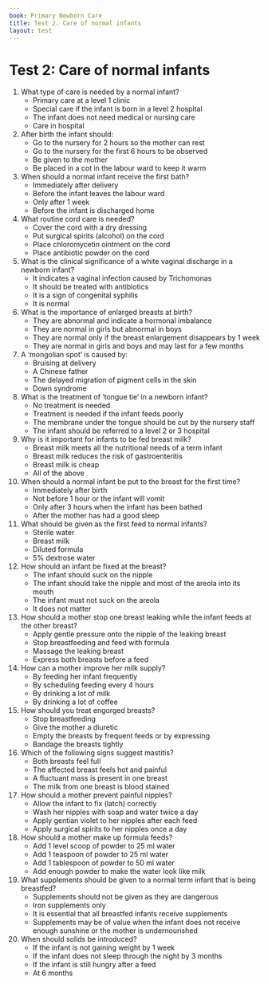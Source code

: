 ```yaml
---
book: Primary Newborn Care
title: Test 2. Care of normal infants
layout: test
---
```


# Test 2: Care of normal infants

1.	What type of care is needed by a normal infant?
	+	Primary care at a level 1 clinic
	-	Special care if the infant is born in a level 2 hospital
	-	The infant does not need medical or nursing care
	-	Care in hospital
2.	After birth the infant should:
	-	Go to the nursery for 2 hours so the mother can rest
	-	Go to the nursery for the first 6 hours to be observed
	+	Be given to the mother
	-	Be placed in a cot in the labour ward to keep it warm
3.	When should a normal infant receive the first bath?
	-	Immediately after delivery
	-	Before the infant leaves the labour ward
	-	Only after 1 week
	+	Before the infant is discharged home
4.	What routine cord care is needed?
	-	Cover the cord with a dry dressing
	+	Put surgical spirits (alcohol) on the cord
	-	Place chloromycetin ointment on the cord
	-	Place antibiotic powder on the cord
5.	What is the clinical significance of a white vaginal discharge in a newborn infant?
	-	It indicates a vaginal infection caused by Trichomonas
	-	It should be treated with antibiotics
	-	It is a sign of congenital syphilis
	+	It is normal
6.	What is the importance of enlarged breasts at birth?
	-	They are abnormal and indicate a hormonal imbalance
	-	They are normal in girls but abnormal in boys
	-	They are normal only if the breast enlargement disappears by 1 week
	+	They are normal in girls and boys and may last for a few months
7.	A ‘mongolian spot’ is caused by:
	-	Bruising at delivery
	-	A Chinese father
	+	The delayed migration of pigment cells in the skin
	-	Down syndrome
8.	What is the treatment of ‘tongue tie’ in a newborn infant?
	+	No treatment is needed
	-	Treatment is needed if the infant feeds poorly
	-	The membrane under the tongue should be cut by the nursery staff
	-	The infant should be referred to a level 2 or 3 hospital
9.	Why is it important for infants to be fed breast milk?
	-	Breast milk meets all the nutritional needs of a term infant
	-	Breast milk reduces the risk of gastroenteritis
	-	Breast milk is cheap
	+	All of the above
10.	When should a normal infant be put to the breast for the first time?
	+	Immediately after birth
	-	Not before 1 hour or the infant will vomit
	-	Only after 3 hours when the infant has been bathed
	-	After the mother has had a good sleep
11.	What should be given as the first feed to normal infants?
	-	Sterile water
	+	Breast milk
	-	Diluted formula
	-	5% dextrose water
12.	How should an infant be fixed at the breast?
	-	The infant should suck on the nipple
	+	The infant should take the nipple and most of the areola into its mouth
	-	The infant must not suck on the areola
	-	It does not matter
13.	How should a mother stop one breast leaking while the infant feeds at the other breast?
	+	Apply gentle pressure onto the nipple of the leaking breast
	-	Stop breastfeeding and feed with formula
	-	Massage the leaking breast
	-	Express both breasts before a feed
14.	How can a mother improve her milk supply?
	+	By feeding her infant frequently
	-	By scheduling feeding every 4 hours
	-	By drinking a lot of milk
	-	By drinking a lot of coffee
15.	How should you treat engorged breasts?
	-	Stop breastfeeding
	-	Give the mother a diuretic
	+	Empty the breasts by frequent feeds or by expressing
	-	Bandage the breasts tightly
16.	Which of the following signs suggest mastitis?
	-	Both breasts feel full
	+	The affected breast feels hot and painful
	-	A fluctuant mass is present in one breast
	-	The milk from one breast is blood stained
17.	How should a mother prevent painful nipples?
	+	Allow the infant to fix (latch) correctly
	-	Wash her nipples with soap and water twice a day
	-	Apply gentian violet to her nipples after each feed
	-	Apply surgical spirits to her nipples once a day
18.	How should a mother make up formula feeds?
	+	Add 1 level scoop of powder to 25 ml water
	-	Add 1 teaspoon of powder to 25 ml water
	-	Add 1 tablespoon of powder to 50 ml water
	-	Add enough powder to make the water look like milk
19.	What supplements should be given to a normal term infant that is being breastfed?
	-	Supplements should not be given as they are dangerous
	-	Iron supplements only
	-	It is essential that all breastfed infants receive supplements
	+	Supplements may be of value when the infant does not receive enough sunshine or the mother is undernourished
20.	When should solids be introduced?
	-	If the infant is not gaining weight by 1 week
	-	If the infant does not sleep through the night by 3 months
	-	If the infant is still hungry after a feed
	+	At 6 months
